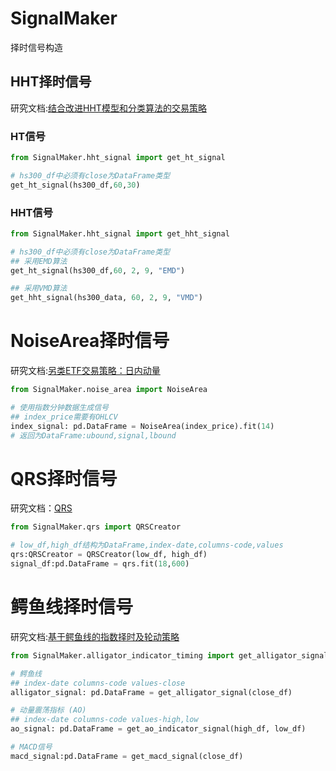 <!--
 * @Author: Hugo
 * @Date: 2024-10-25 13:14:49
 * @LastEditors: shen.lan123@gmail.com
 * @LastEditTime: 2025-02-06 13:55:49
 * @Description: 
-->
# SignalMaker

择时信号构造

## HHT择时信号

研究文档:[结合改进HHT模型和分类算法的交易策略](https://github.com/hugo2046/QuantsPlaybook/blob/master/C-%E6%8B%A9%E6%97%B6%E7%B1%BB/%E7%BB%93%E5%90%88%E6%94%B9%E8%BF%9BHHT%E6%A8%A1%E5%9E%8B%E5%92%8C%E5%88%86%E7%B1%BB%E7%AE%97%E6%B3%95%E7%9A%84%E4%BA%A4%E6%98%93%E7%AD%96%E7%95%A5/hht_timing.ipynb)

### HT信号

```python
from SignalMaker.hht_signal import get_ht_signal

# hs300_df中必须有close为DataFrame类型
get_ht_signal(hs300_df,60,30)
```

### HHT信号

```python
from SignalMaker.hht_signal import get_hht_signal

# hs300_df中必须有close为DataFrame类型
## 采用EMD算法
get_ht_signal(hs300_df,60, 2, 9, "EMD")

## 采用VMD算法
get_hht_signal(hs300_data, 60, 2, 9, "VMD")
```

# NoiseArea择时信号

研究文档:[另类ETF交易策略：日内动量](https://github.com/hugo2046/QuantsPlaybook/blob/master/C-%E6%8B%A9%E6%97%B6%E7%B1%BB/%E5%8F%A6%E7%B1%BBETF%E4%BA%A4%E6%98%93%E7%AD%96%E7%95%A5%EF%BC%9A%E6%97%A5%E5%86%85%E5%8A%A8%E9%87%8F/etf_mom_strategy.ipynb)

```python
from SignalMaker.noise_area import NoiseArea

# 使用指数分钟数据生成信号
## index_price需要有OHLCV
index_signal: pd.DataFrame = NoiseArea(index_price).fit(14)
# 返回为DataFrame:ubound,signal,lbound
```

# QRS择时信号

研究文档：[QRS](https://github.com/hugo2046/QuantsPlaybook/blob/master/C-%E6%8B%A9%E6%97%B6%E7%B1%BB/QRS%E6%8B%A9%E6%97%B6%E4%BF%A1%E5%8F%B7/QRS.ipynb)

```python
from SignalMaker.qrs import QRSCreator

# low_df,high_df结构为DataFrame,index-date,columns-code,values
qrs:QRSCreator = QRSCreator(low_df, high_df)
signal_df:pd.DataFrame = qrs.fit(18,600)

```

# 鳄鱼线择时信号

研究文档:[基于鳄鱼线的指数择时及轮动策略](https://github.com/hugo2046/QuantsPlaybook/blob/master/C-%E6%8B%A9%E6%97%B6%E7%B1%BB/%E5%9F%BA%E4%BA%8E%E9%B3%84%E9%B1%BC%E7%BA%BF%E7%9A%84%E6%8C%87%E6%95%B0%E6%8B%A9%E6%97%B6%E5%8F%8A%E8%BD%AE%E5%8A%A8%E7%AD%96%E7%95%A5/zs_timing_strategy.ipynb)

```python
from SignalMaker.alligator_indicator_timing import get_alligator_signal,get_ao_indicator_signal,get_macd_signal

# 鳄鱼线
## index-date columns-code values-close
alligator_signal: pd.DataFrame = get_alligator_signal(close_df)

# 动量震荡指标 (AO)
## index-date columns-code values-high,low
ao_signal: pd.DataFrame = get_ao_indicator_signal(high_df, low_df)

# MACD信号
macd_signal:pd.DataFrame = get_macd_signal(close_df)
```

